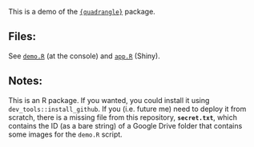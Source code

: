 This is a demo of the [`{quadrangle}`](https://www.github.com/brianwdavis/quadrangle) package.

## Files:
See [`demo.R`](inst/demo.R) (at the console) and [`app.R`](inst/app.R) (Shiny).

## Notes:
This is an R package. If you wanted, you could install it using `dev_tools::install_github`.
If you (i.e. future me) need to deploy it from scratch, there is a missing file
from this repository, **`secret.txt`**, which contains the ID (as a bare string) 
of a Google Drive folder that contains some images for the `demo.R` script.
